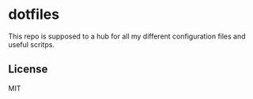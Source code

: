 # dotfiles
This repo is supposed to a hub for all my different configuration files and 
useful scritps.

## License
MIT

